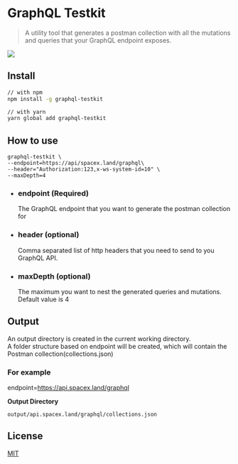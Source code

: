 # GraphQL Testkit

> A utility tool that generates a postman collection with all the mutations and queries that your GraphQL endpoint exposes.

![](react-screentype-hook.svg)


## Install

```sh
// with npm
npm install -g graphql-testkit

// with yarn
yarn global add graphql-testkit
```

## How to use

```
graphql-testkit \ 
--endpoint=https://api/spacex.land/graphql\ 
--header="Authorization:123,x-ws-system-id=10" \
--maxDepth=4
```

- ### endpoint (Required)
    The GraphQL endpoint that you want to generate the postman collection for

- ### header (optional)
    Comma separated list of http headers that you need to send to you GraphQL API.

- ### maxDepth (optional)
    The maximum you want to nest the generated queries and mutations. Default value is 4

## Output
An output directory is created in the current working directory.  
A folder structure based on endpoint will be created, which will contain the Postman collection(collections.json)


### For example

endpoint=https://api.spacex.land/graphql

<b>Output Directory</b>
```
output/api.spacex.land/graphql/collections.json
```

## License

[MIT](LICENSE)